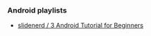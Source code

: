 ### Android playlists
* [slidenerd / 3 Android Tutorial for Beginners](https://www.youtube.com/playlist?list=PLonJJ3BVjZW6hYgvtkaWvwAVvOFB7fkLa)
